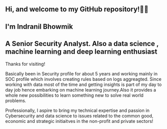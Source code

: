 ## Hi, and welcome to my GitHub repository!👋🏾
        
## I'm Indranil Bhowmik 
  
  ## A Senior Security Analyst. Also a data science , machine learning and deep learning enthusiast
      
Thanks for visiting!

Basically been in Security profile for about 5 years and working mainly in SOC profile which involves creating rules based on logs aggreagted. Since working with data most of the time and getting insights is part of my day to day job hence embarking on machine learning journey.Also it provides a whole new possibilities to learn something new to solve real world problems.

Professionally, I aspire to bring my technical expertise and passion in Cybersecurity and data science to issues related to the common good, economic and strategic initiaitves in the non-profit and private sectors!


<!---
Indrafine/Indrafine is a ✨ special ✨ repository because its `README.md` (this file) appears on your GitHub profile.
You can click the Preview link to take a look at your changes.
--->
